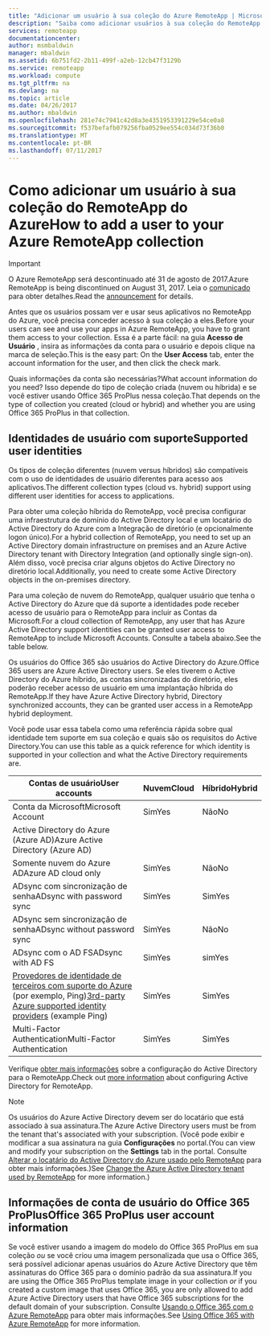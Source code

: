 ```yaml
---
title: "Adicionar um usuário à sua coleção do Azure RemoteApp | Microsoft Docs"
description: "Saiba como adicionar usuários à sua coleção do RemoteApp do Azure"
services: remoteapp
documentationcenter: 
author: msmbaldwin
manager: mbaldwin
ms.assetid: 6b751fd2-2b11-499f-a2eb-12cb47f3129b
ms.service: remoteapp
ms.workload: compute
ms.tgt_pltfrm: na
ms.devlang: na
ms.topic: article
ms.date: 04/26/2017
ms.author: mbaldwin
ms.openlocfilehash: 281e74c7941c42d8a3e4351953391229e54ce0a8
ms.sourcegitcommit: f537befafb079256fba0529ee554c034d73f36b0
ms.translationtype: MT
ms.contentlocale: pt-BR
ms.lasthandoff: 07/11/2017
---
```

# <a name="how-to-add-a-user-to-your-azure-remoteapp-collection"></a><span data-ttu-id="908c1-103">Como adicionar um usuário à sua coleção do RemoteApp do Azure</span><span class="sxs-lookup"><span data-stu-id="908c1-103">How to add a user to your Azure RemoteApp collection</span></span>
> [!IMPORTANT]
> <span data-ttu-id="908c1-104">O Azure RemoteApp será descontinuado até 31 de agosto de 2017.</span><span class="sxs-lookup"><span data-stu-id="908c1-104">Azure RemoteApp is being discontinued on August 31, 2017.</span></span> <span data-ttu-id="908c1-105">Leia o [comunicado](https://go.microsoft.com/fwlink/?linkid=821148) para obter detalhes.</span><span class="sxs-lookup"><span data-stu-id="908c1-105">Read the [announcement](https://go.microsoft.com/fwlink/?linkid=821148) for details.</span></span>
> 
> 

<span data-ttu-id="908c1-106">Antes que os usuários possam ver e usar seus aplicativos no RemoteApp do Azure, você precisa conceder acesso à sua coleção a eles.</span><span class="sxs-lookup"><span data-stu-id="908c1-106">Before your users can see and use your apps in Azure RemoteApp, you have to grant them access to your collection.</span></span> <span data-ttu-id="908c1-107">Essa é a parte fácil: na guia **Acesso de Usuário** , insira as informações da conta para o usuário e depois clique na marca de seleção.</span><span class="sxs-lookup"><span data-stu-id="908c1-107">This is the easy part: On the **User Access** tab, enter the account information for the user, and then click the check mark.</span></span>

<span data-ttu-id="908c1-108">Quais informações da conta são necessárias?</span><span class="sxs-lookup"><span data-stu-id="908c1-108">What account information do you need?</span></span> <span data-ttu-id="908c1-109">Isso depende do tipo de coleção criada (nuvem ou híbrida) e se você estiver usando Office 365 ProPlus nessa coleção.</span><span class="sxs-lookup"><span data-stu-id="908c1-109">That depends on the type of collection you created (cloud or hybrid) and whether you are using Office 365 ProPlus in that collection.</span></span>

## <a name="supported-user-identities"></a><span data-ttu-id="908c1-110">Identidades de usuário com suporte</span><span class="sxs-lookup"><span data-stu-id="908c1-110">Supported user identities</span></span>
<span data-ttu-id="908c1-111">Os tipos de coleção diferentes (nuvem versus híbridos) são compatíveis com o uso de identidades de usuário diferentes para acesso aos aplicativos.</span><span class="sxs-lookup"><span data-stu-id="908c1-111">The different collection types (cloud vs. hybrid) support using different user identities for access to applications.</span></span>  

<span data-ttu-id="908c1-112">Para obter uma coleção híbrida do RemoteApp, você precisa configurar uma infraestrutura de domínio do Active Directory local e um locatário do Active Directory do Azure com a Integração de diretório (e opcionalmente logon único).</span><span class="sxs-lookup"><span data-stu-id="908c1-112">For a hybrid collection of RemoteApp, you need to set up an Active Directory domain infrastructure on premises and an Azure Active Directory tenant with Directory Integration (and optionally single sign-on).</span></span> <span data-ttu-id="908c1-113">Além disso, você precisa criar alguns objetos do Active Directory no diretório local.</span><span class="sxs-lookup"><span data-stu-id="908c1-113">Additionally, you need to create some Active Directory objects in the on-premises directory.</span></span>  

<span data-ttu-id="908c1-114">Para uma coleção de nuvem do RemoteApp, qualquer usuário que tenha o Active Directory do Azure que dá suporte a identidades pode receber acesso de usuário para o RemoteApp para incluir as Contas da Microsoft.</span><span class="sxs-lookup"><span data-stu-id="908c1-114">For a cloud collection of RemoteApp, any user that has Azure Active Directory support identities can be granted user access to RemoteApp to include Microsoft Accounts.</span></span>  <span data-ttu-id="908c1-115">Consulte a tabela abaixo.</span><span class="sxs-lookup"><span data-stu-id="908c1-115">See the table below.</span></span>

<span data-ttu-id="908c1-116">Os usuários do Office 365 são usuários do Active Directory do Azure.</span><span class="sxs-lookup"><span data-stu-id="908c1-116">Office 365 users are Azure Active Directory users.</span></span> <span data-ttu-id="908c1-117">Se eles tiverem o Active Directory do Azure híbrido, as contas sincronizadas do diretório, eles poderão receber acesso de usuário em uma implantação híbrida do RemoteApp.</span><span class="sxs-lookup"><span data-stu-id="908c1-117">If they have Azure Active Directory hybrid, Directory synchronized accounts, they can be granted user access in a RemoteApp hybrid deployment.</span></span>   

<span data-ttu-id="908c1-118">Você pode usar essa tabela como uma referência rápida sobre qual identidade tem suporte em sua coleção e quais são os requisitos do Active Directory.</span><span class="sxs-lookup"><span data-stu-id="908c1-118">You can use this table as a quick reference for which identity is supported in your collection and what the Active Directory requirements are.</span></span>

| <span data-ttu-id="908c1-119">Contas de usuário</span><span class="sxs-lookup"><span data-stu-id="908c1-119">User accounts</span></span> | <span data-ttu-id="908c1-120">Nuvem</span><span class="sxs-lookup"><span data-stu-id="908c1-120">Cloud</span></span> | <span data-ttu-id="908c1-121">Híbrido</span><span class="sxs-lookup"><span data-stu-id="908c1-121">Hybrid</span></span> |
| --- | --- | --- |
| <span data-ttu-id="908c1-122">Conta da Microsoft</span><span class="sxs-lookup"><span data-stu-id="908c1-122">Microsoft Account</span></span> |<span data-ttu-id="908c1-123">Sim</span><span class="sxs-lookup"><span data-stu-id="908c1-123">Yes</span></span> |<span data-ttu-id="908c1-124">Não</span><span class="sxs-lookup"><span data-stu-id="908c1-124">No</span></span> |
| <span data-ttu-id="908c1-125">Active Directory do Azure (Azure AD)</span><span class="sxs-lookup"><span data-stu-id="908c1-125">Azure Active Directory (Azure AD)</span></span> | | |
| <span data-ttu-id="908c1-126">Somente nuvem do Azure AD</span><span class="sxs-lookup"><span data-stu-id="908c1-126">Azure AD cloud only</span></span> |<span data-ttu-id="908c1-127">Sim</span><span class="sxs-lookup"><span data-stu-id="908c1-127">Yes</span></span> |<span data-ttu-id="908c1-128">Não</span><span class="sxs-lookup"><span data-stu-id="908c1-128">No</span></span> |
| <span data-ttu-id="908c1-129">ADsync com sincronização de senha</span><span class="sxs-lookup"><span data-stu-id="908c1-129">ADsync with password sync</span></span> |<span data-ttu-id="908c1-130">Sim</span><span class="sxs-lookup"><span data-stu-id="908c1-130">Yes</span></span> |<span data-ttu-id="908c1-131">Sim</span><span class="sxs-lookup"><span data-stu-id="908c1-131">Yes</span></span> |
| <span data-ttu-id="908c1-132">ADsync sem sincronização de senha</span><span class="sxs-lookup"><span data-stu-id="908c1-132">ADsync without password sync</span></span> |<span data-ttu-id="908c1-133">Sim</span><span class="sxs-lookup"><span data-stu-id="908c1-133">Yes</span></span> |<span data-ttu-id="908c1-134">Não</span><span class="sxs-lookup"><span data-stu-id="908c1-134">No</span></span> |
| <span data-ttu-id="908c1-135">ADsync com o AD FS</span><span class="sxs-lookup"><span data-stu-id="908c1-135">ADsync with AD FS</span></span> |<span data-ttu-id="908c1-136">Sim</span><span class="sxs-lookup"><span data-stu-id="908c1-136">Yes</span></span> |<span data-ttu-id="908c1-137">sim</span><span class="sxs-lookup"><span data-stu-id="908c1-137">Yes</span></span> |
| <span data-ttu-id="908c1-138">[Provedores de identidade de terceiros com suporte do Azure](https://msdn.microsoft.com/library/azure/jj679342.aspx) (por exemplo, Ping)</span><span class="sxs-lookup"><span data-stu-id="908c1-138">[3rd-party Azure supported identity providers](https://msdn.microsoft.com/library/azure/jj679342.aspx)  (example Ping)</span></span> |<span data-ttu-id="908c1-139">Sim</span><span class="sxs-lookup"><span data-stu-id="908c1-139">Yes</span></span> |<span data-ttu-id="908c1-140">Sim</span><span class="sxs-lookup"><span data-stu-id="908c1-140">Yes</span></span> |
| <span data-ttu-id="908c1-141">Multi-Factor Authentication</span><span class="sxs-lookup"><span data-stu-id="908c1-141">Multi-Factor Authentication</span></span> |<span data-ttu-id="908c1-142">Sim</span><span class="sxs-lookup"><span data-stu-id="908c1-142">Yes</span></span> |<span data-ttu-id="908c1-143">Sim</span><span class="sxs-lookup"><span data-stu-id="908c1-143">Yes</span></span> |

<span data-ttu-id="908c1-144">Verifique [obter mais informações](remoteapp-ad.md) sobre a configuração do Active Directory para o RemoteApp.</span><span class="sxs-lookup"><span data-stu-id="908c1-144">Check out [more information](remoteapp-ad.md) about configuring Active Directory for RemoteApp.</span></span>

> [!NOTE]
> <span data-ttu-id="908c1-145">Os usuários do Azure Active Directory devem ser do locatário que está associado à sua assinatura.</span><span class="sxs-lookup"><span data-stu-id="908c1-145">The Azure Active Directory users must be from the tenant that's associated with your subscription.</span></span> <span data-ttu-id="908c1-146">(Você pode exibir e modificar a sua assinatura na guia **Configurações** no portal.</span><span class="sxs-lookup"><span data-stu-id="908c1-146">(You can view and modify your subscription on the **Settings** tab in the portal.</span></span> <span data-ttu-id="908c1-147">Consulte [Alterar o locatário do Active Directory do Azure usado pelo RemoteApp](remoteapp-changetenant.md) para obter mais informações.)</span><span class="sxs-lookup"><span data-stu-id="908c1-147">See [Change the Azure Active Directory tenant used by RemoteApp](remoteapp-changetenant.md) for more information.)</span></span>
> 
> 

## <a name="office-365-proplus-user-account-information"></a><span data-ttu-id="908c1-148">Informações de conta de usuário do Office 365 ProPlus</span><span class="sxs-lookup"><span data-stu-id="908c1-148">Office 365 ProPlus user account information</span></span>
<span data-ttu-id="908c1-149">Se você estiver usando a imagem do modelo do Office 365 ProPlus em sua coleção *ou* se você criou uma imagem personalizada que usa o Office 365, será possível adicionar apenas usuários do Azure Active Directory que têm assinaturas do Office 365 para o domínio padrão da sua assinatura.</span><span class="sxs-lookup"><span data-stu-id="908c1-149">If you are using the Office 365 ProPlus template image in your collection *or* if you created a custom image that uses Office 365, you are only allowed to add Azure Active Directory users that have Office 365 subscriptions for the default domain of your subscription.</span></span> <span data-ttu-id="908c1-150">Consulte [Usando o Office 365 com o Azure RemoteApp](remoteapp-o365.md) para obter mais informações.</span><span class="sxs-lookup"><span data-stu-id="908c1-150">See [Using Office 365 with Azure RemoteApp](remoteapp-o365.md) for more information.</span></span>


